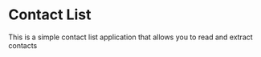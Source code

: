 # Contact List

This is a simple contact list application that allows you to read and extract contacts
